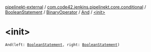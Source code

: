 [pipelinekt-external](../../../../index.md) / [com.code42.jenkins.pipelinekt.core.conditional](../../../index.md) / [BooleanStatement](../../index.md) / [BinaryOperator](../index.md) / [And](index.md) / [&lt;init&gt;](./-init-.md)

# &lt;init&gt;

`And(left: `[`BooleanStatement`](../../index.md)`, right: `[`BooleanStatement`](../../index.md)`)`